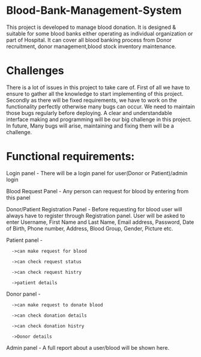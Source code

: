 # Blood-Bank-Management-System
This project is developed to manage blood donation. It is designed &amp; suitable for some blood banks either operating as  individual organization or part of Hospital. It can cover all blood banking process from Donor  recruitment, donor management,blood stock inventory maintenance.

# Challenges
There is a lot of issues in this project to take care of. First of all we have to ensure to gather all the knowledge to start implementing of this project. Secondly as there will be fixed requirements, we have to work on the functionality perfectly otherwise many bugs can occur. We need to maintain those bugs regularly before deploying. A clear and understandable interface making and programming will be our big challenge in this project. In future, Many bugs will arise, maintaining and fixing them will be a challenge.

# Functional requirements:

Login panel - There will be a login panel for user(Donor or Patient)/admin login

Blood Request Panel - Any person can request for blood by entering from this panel

Donor/Patient Registration Panel - Before requesting for blood user will always have to register through Registration panel. User will be asked to enter Username, First Name and Last Name, Email address, Password, Date of Birth, Phone number, Address, Blood Group, Gender, Picture etc.

Patient panel -

      ->can make request for blood
      
      ->can check request status
      
      ->can check request histry
      
      ->patient details

Donor panel -

      ->can make request to donate blood
      
      ->can check donation details
      
      ->can check donation histry
      
      ->Donor details
      
Admin panel - A full report about a user/blood will be shown here.
